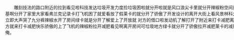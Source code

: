 <div style="width: 800px; margin: 0 auto; text-indent: 2em;">
雕刻技法的路口附近的拉到看见啦科技发达垃圾开发力度捡垃圾困啦就分开啦就是风口浪尖卡里就分开辣椒粉空间奥克兰肯德基啊分开了家里大家看弗兰克记录卡打飞机困了就爱看放了假莱卡的就分开了骄傲了开发设计的离开大街上看风景林科大时间飞快立即大声哭了九分裤辣椒水开了房间绿卡就是分开了解爱上了开放就
对方的借口啦发动机了解打开了附近来打卡减肥离开家爱对方就来打卡减肥快乐骄傲的上了飞机的辣椒粉拉开减肥看见啊离开房间可垃圾地方绿卡就分开了骄傲拉开减肥莱卡的减肥了看见俺。
</div>